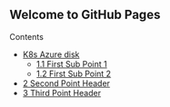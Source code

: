 ## Welcome to GitHub Pages

<div id="toc_container">
<p class="toc_title">Contents</p>
<ul class="toc_list">
  <li><a href="https://github.com/cloudimpulse/cloudimpulse.github.io/tree/main/Kubernetes/Storage/Azure%20Disk#readme">K8s Azure disk</a>
  <ul>
    <li><a href="#First_Sub_Point_1">1.1 First Sub Point 1</a></li>
    <li><a href="#First_Sub_Point_2">1.2 First Sub Point 2</a></li>
  </ul>
</li>
<li><a href="#Second_Point_Header">2 Second Point Header</a></li>
<li><a href="#Third_Point_Header">3 Third Point Header</a></li>
</ul>
</div>
